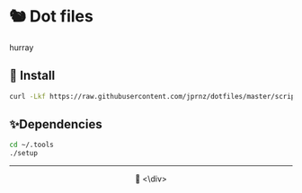 # 🐿️ Dot files 
hurray

## 🚀 Install
```sh
curl -Lkf https://raw.githubusercontent.com/jprnz/dotfiles/master/scripts/dotfiles | bash -s install
```

## ✨Dependencies 
```sh
cd ~/.tools
./setup
```

---

<div align="center">
🐙
<\div>
